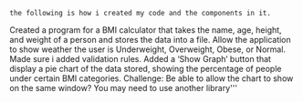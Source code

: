     the following is how i created my code and the components in it.
Created a program for a BMI calculator that takes the name, age, height, and weight of a person and
stores the data into a file. Allow the application to show weather the user is Underweight,
Overweight, Obese, or Normal.
Made sure i added validation rules.
Added a ‘Show Graph’ button that display a pie chart of the data stored, showing the percentage of
people under certain BMI categories.
Challenge:
Be able to allow the chart to show on the same window? You may need to use another library'''
